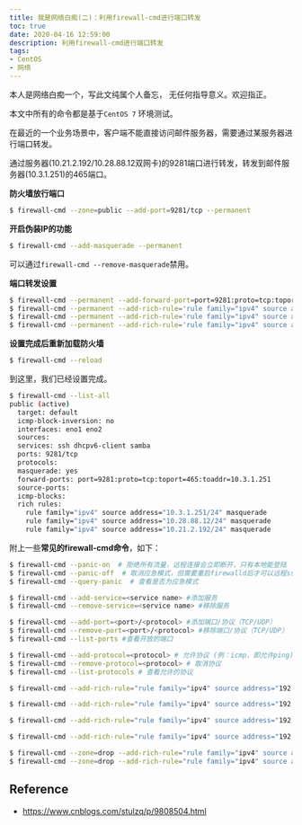 ```yaml
---
title: 我是网络白痴(二)：利用firewall-cmd进行端口转发
toc: true
date: 2020-04-16 12:59:00
description: 利用firewall-cmd进行端口转发
tags:
- CentOS
- 网络
---
```


本人是网络白痴一个，写此文纯属个人备忘， 无任何指导意义。欢迎指正。

本文中所有的命令都是基于`CentOS 7` 环境测试。



在最近的一个业务场景中，客户端不能直接访问邮件服务器，需要通过某服务器进行端口转发。

通过服务器(10.21.2.192/10.28.88.12双网卡)的9281端口进行转发，转发到邮件服务器(10.3.1.251)的465端口。

**防火墙放行端口**

```bash
$ firewall-cmd --zone=public --add-port=9281/tcp --permanent
```

**开启伪装IP的功能**

```bash
$ firewall-cmd --add-masquerade --permanent
```

可以通过`firewall-cmd --remove-masquerade`禁用。

**端口转发设置**

```bash
$ firewall-cmd --permanent --add-forward-port=port=9281:proto=tcp:toport=465:toaddr=10.3.1.251
$ firewall-cmd --permanent --add-rich-rule='rule family="ipv4" source address="10.3.1.251/24" masquerade'
$ firewall-cmd --permanent --add-rich-rule='rule family="ipv4" source address="10.28.88.12/24" masquerade'
$ firewall-cmd --permanent --add-rich-rule='rule family="ipv4" source address="10.21.2.192/24" masquerade'
```

**设置完成后重新加载防火墙**

```bash
$ firewall-cmd --reload
```

到这里，我们已经设置完成。

```bash
$ firewall-cmd --list-all
public (active)
  target: default
  icmp-block-inversion: no
  interfaces: eno1 eno2
  sources: 
  services: ssh dhcpv6-client samba
  ports: 9281/tcp
  protocols: 
  masquerade: yes
  forward-ports: port=9281:proto=tcp:toport=465:toaddr=10.3.1.251
  source-ports: 
  icmp-blocks: 
  rich rules: 
	rule family="ipv4" source address="10.3.1.251/24" masquerade
	rule family="ipv4" source address="10.28.88.12/24" masquerade
	rule family="ipv4" source address="10.21.2.192/24" masquerade
```

附上一些**常见的firewall-cmd命令**，如下：

```bash
$ firewall-cmd --panic-on  # 拒绝所有流量，远程连接会立即断开，只有本地能登陆
$ firewall-cmd --panic-off  # 取消应急模式，但需要重启firewalld后才可以远程ssh
$ firewall-cmd --query-panic  # 查看是否为应急模式

$ firewall-cmd --add-service=<service name> #添加服务
$ firewall-cmd --remove-service=<service name> #移除服务

$ firewall-cmd --add-port=<port>/<protocol> #添加端口/协议（TCP/UDP）
$ firewall-cmd --remove-port=<port>/<protocol> #移除端口/协议（TCP/UDP）
$ firewall-cmd --list-ports #查看开放的端口

$ firewall-cmd --add-protocol=<protocol> # 允许协议 (例：icmp，即允许ping)
$ firewall-cmd --remove-protocol=<protocol> # 取消协议
$ firewall-cmd --list-protocols # 查看允许的协议

$ firewall-cmd --add-rich-rule="rule family="ipv4" source address="192.168.2.1" accept" # 表示允许来自192.168.2.1的所有流量

$ firewall-cmd --add-rich-rule="rule family="ipv4" source address="192.168.2.208" protocol value="icmp" accept" # 允许192.168.2.208主机的icmp协议，即允许192.168.2.208主机ping

$ firewall-cmd --add-rich-rule="rule family="ipv4" source address="192.168.2.208" service name="ssh" accept" # 允许192.168.2.208主机访问ssh服务

$ firewall-cmd --add-rich-rule="rule family="ipv4" source address="192.168.2.1" port protocol="tcp" port="22" accept" # 允许192.168.2.1主机访问22端口

$ firewall-cmd --zone=drop --add-rich-rule="rule family="ipv4" source address="192.168.2.0/24" port protocol="tcp" port="22" accept" # 允许192.168.2.0/24网段的主机访问22端口 
$ firewall-cmd --zone=drop --add-rich-rule="rule family="ipv4" source address="192.168.2.0/24" port protocol="tcp" port="22" reject" # 禁止192.168.2.0/24网段的主机访问22端口
```

## Reference

- https://www.cnblogs.com/stulzq/p/9808504.html
